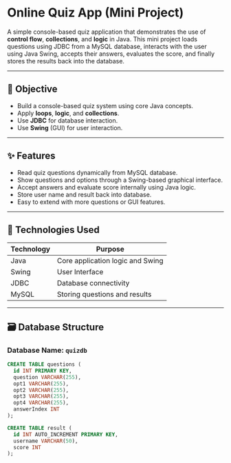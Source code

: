 # Online Quiz App (Mini Project)

A simple console-based quiz application that demonstrates the use of **control flow**, **collections**, and **logic** in Java. This mini project loads questions using JDBC from a MySQL database, interacts with the user using Java Swing, accepts their answers, evaluates the score, and finally stores the results back into the database.

---

## 🎯 Objective

- Build a console-based quiz system using core Java concepts.
- Apply **loops**, **logic**, and **collections**.
- Use **JDBC** for database interaction.
- Use **Swing** (GUI) for user interaction.

---

## ✨ Features

- Read quiz questions dynamically from MySQL database.
- Show questions and options through a Swing-based graphical interface.
- Accept answers and evaluate score internally using Java logic.
- Store user name and result back into database.
- Easy to extend with more questions or GUI features.

---

## 🔧 Technologies Used

| Technology | Purpose                          |
|-----------|----------------------------------|
| Java      | Core application logic and Swing |
| Swing     | User Interface                   |
| JDBC      | Database connectivity            |
| MySQL     | Storing questions and results    |           |

---

## 🗃️ Database Structure

### Database Name: `quizdb`

```sql
CREATE TABLE questions (
  id INT PRIMARY KEY,
  question VARCHAR(255),
  opt1 VARCHAR(255),
  opt2 VARCHAR(255),
  opt3 VARCHAR(255),
  opt4 VARCHAR(255),
  answerIndex INT
);

CREATE TABLE result (
  id INT AUTO_INCREMENT PRIMARY KEY,
  username VARCHAR(50),
  score INT
);
